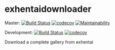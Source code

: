 # exhentaidownloader
Master:
[![Build Status](https://travis-ci.com/vlc2591/exhentaidownloader.svg?token=ctPyHFLH7WwddZwFKtiX&branch=master)](https://travis-ci.com/vlc2591/exhentaidownloader)
[![codecov](https://codecov.io/gh/vlc2591/exhentaidownloader/branch/master/graph/badge.svg?token=P7M011GXMM)](https://codecov.io/gh/vlc2591/exhentaidownloader)
[![Maintainability](https://api.codeclimate.com/v1/badges/48510ddbfb7565004d52/maintainability)](https://codeclimate.com/github/vlc2591/exhentaidownloader/maintainability)
 
 
Development: 
[![Build Status](https://travis-ci.com/vlc2591/exhentaidownloader.svg?branch=develop)](https://travis-ci.com/vlc2591/exhentaidownloader) 
[![codecov](https://codecov.io/gh/vlc2591/exhentaidownloader/branch/develop/graph/badge.svg?token=P7M011GXMM)](https://codecov.io/gh/vlc2591/exhentaidownloader)  
  
Download a complete gallery from exhentai
